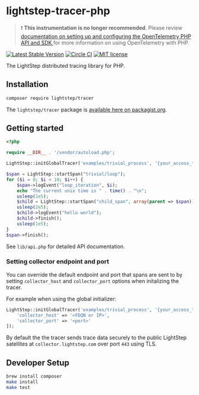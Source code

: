 # lightstep-tracer-php

> ❗ **This instrumentation is no longer recommended**. Please review [documentation on setting up and configuring the OpenTelemetry PHP API and SDK ](https://github.com/open-telemetry/opentelemetry-php) for more information on using OpenTelemetry with PHP.

[![Latest Stable Version](https://poser.pugx.org/lightstep/tracer/v/stable)](https://packagist.org/packages/lightstep/tracer)
[![Circle CI](https://circleci.com/gh/lightstep/lightstep-tracer-php.svg?style=shield)](https://circleci.com/gh/lightstep/lightstep-tracer-php)
[![MIT license](http://img.shields.io/badge/license-MIT-blue.svg)](http://opensource.org/licenses/MIT)

The LightStep distributed tracing library for PHP.

## Installation

```bash
composer require lightstep/tracer
```

The `lightstep/tracer` package is [available here on packagist.org](https://packagist.org/packages/lightstep/tracer).

## Getting started

```php
<?php

require __DIR__ . '/vendor/autoload.php';

LightStep::initGlobalTracer('examples/trivial_process', '{your_access_token}');

$span = LightStep::startSpan("trivial/loop");
for ($i = 0; $i < 10; $i++) {
    $span->logEvent("loop_iteration", $i);
    echo "The current unix time is " . time() . "\n";
    usleep(1e5);
    $child = LightStep::startSpan("child_span", array(parent => $span));
    usleep(2e5);
    $child->logEvent("hello world");
    $child->finish();
    usleep(1e5);
}
$span->finish();
```

See `lib/api.php` for detailed API documentation.

### Setting collector endpoint and port

You can override the default endpoint and port that spans are sent to by setting `collector_host` and `collector_port` options when initalizing the tracer.

For example when using the global initializer:

```php
LightStep::initGlobalTracer('examples/trivial_process', '{your_access_token}', [
    'collector_host' => '<FDQN or IP>',
    'collector_port' => '<port>'
]);
```

By default the the tracer sends trace data securely to the public LightStep satellites at `collector.lightstep.com` over port `443` using TLS.

## Developer Setup

```bash
brew install composer
make install
make test
```
